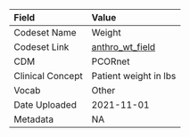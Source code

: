 |Field            |Value                 |
|:----------------|:---------------------|
|Codeset Name     |Weight                |
|Codeset Link     |[anthro_wt_field](https://github.com/PEDSnet/Variable-Dictionary/blob/main/anthro/anthro_wt_field.csv)|
|CDM              |PCORnet               |
|Clinical Concept |Patient weight in lbs |
|Vocab            |Other                 |
|Date Uploaded    |2021-11-01            |
|Metadata         |NA                    |

